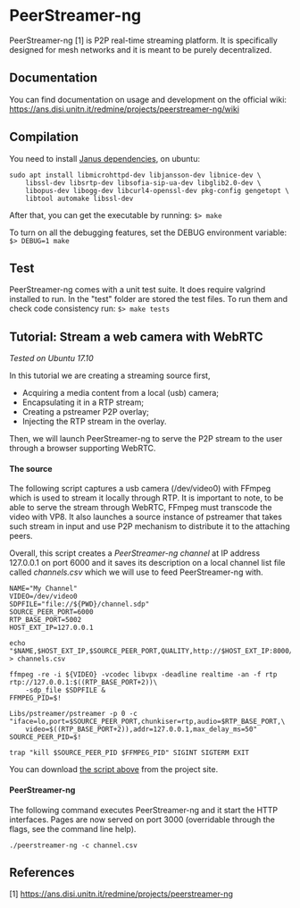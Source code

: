 # PeerStreamer-ng
PeerStreamer-ng [1] is P2P real-time streaming platform.
It is specifically designed for mesh networks and it is meant to be purely decentralized.

## Documentation
You can find documentation on usage and development on the official wiki:
https://ans.disi.unitn.it/redmine/projects/peerstreamer-ng/wiki

## Compilation
You need to install [Janus dependencies](https://github.com/meetecho/janus-gateway), on ubuntu:
```
sudo apt install libmicrohttpd-dev libjansson-dev libnice-dev \
	libssl-dev libsrtp-dev libsofia-sip-ua-dev libglib2.0-dev \
	libopus-dev libogg-dev libcurl4-openssl-dev pkg-config gengetopt \
	libtool automake libssl-dev
```

After that, you can get the executable by running:
``
$> make
``

To turn on all the debugging features, set the DEBUG environment variable:
``
$> DEBUG=1 make
``

## Test
PeerStreamer-ng comes with a unit test suite. It does require valgrind installed to run.
In the "test" folder are stored the test files. To run them and check code consistency run:
``
$> make tests
``

## Tutorial: Stream a web camera with WebRTC
_Tested on Ubuntu 17.10_

In this tutorial we are creating a streaming source first, 
 * Acquiring a media content from a local (usb) camera;
 * Encapsulating it in a RTP stream;
 * Creating a pstreamer P2P overlay;
 * Injecting the RTP stream in the overlay.

Then, we will launch PeerStreamer-ng to serve the P2P stream to the user through a browser supporting WebRTC.

#### The source
The following script captures a usb camera (/dev/video0) with FFmpeg which is used to stream it locally through RTP.
It is important to note, to be able to serve the stream through WebRTC, FFmpeg must transcode the video with VP8.
It also launches a source instance of pstreamer that takes such stream in input and use P2P mechanism to distribute it to the attaching peers.

Overall, this script creates a _PeerStreamer-ng channel_ at IP address 127.0.0.1 on port 6000 and it saves its description on a local channel list file called _channels.csv_ which we will use to feed PeerStreamer-ng with.

```
NAME="My Channel"
VIDEO=/dev/video0
SDPFILE="file://${PWD}/channel.sdp"
SOURCE_PEER_PORT=6000
RTP_BASE_PORT=5002
HOST_EXT_IP=127.0.0.1

echo "$NAME,$HOST_EXT_IP,$SOURCE_PEER_PORT,QUALITY,http://$HOST_EXT_IP:8000/channel.sdp" > channels.csv

ffmpeg -re -i ${VIDEO} -vcodec libvpx -deadline realtime -an -f rtp rtp://127.0.0.1:$((RTP_BASE_PORT+2))\
	-sdp_file $SDPFILE &
FFMPEG_PID=$!

Libs/pstreamer/pstreamer -p 0 -c "iface=lo,port=$SOURCE_PEER_PORT,chunkiser=rtp,audio=$RTP_BASE_PORT,\
	video=$((RTP_BASE_PORT+2)),addr=127.0.0.1,max_delay_ms=50" 
SOURCE_PEER_PID=$!

trap "kill $SOURCE_PEER_PID $FFMPEG_PID" SIGINT SIGTERM EXIT
```

You can download [the script above](https://ans.disi.unitn.it/redmine/attachments/download/118/webrtp_source_camera.sh) from the project site.

#### PeerStreamer-ng

The following command executes PeerStreamer-ng and it start the HTTP interfaces.
Pages are now served on port 3000 (overridable through the flags, see the command line help).

```
./peerstreamer-ng -c channel.csv
```

## References
[1] https://ans.disi.unitn.it/redmine/projects/peerstreamer-ng

